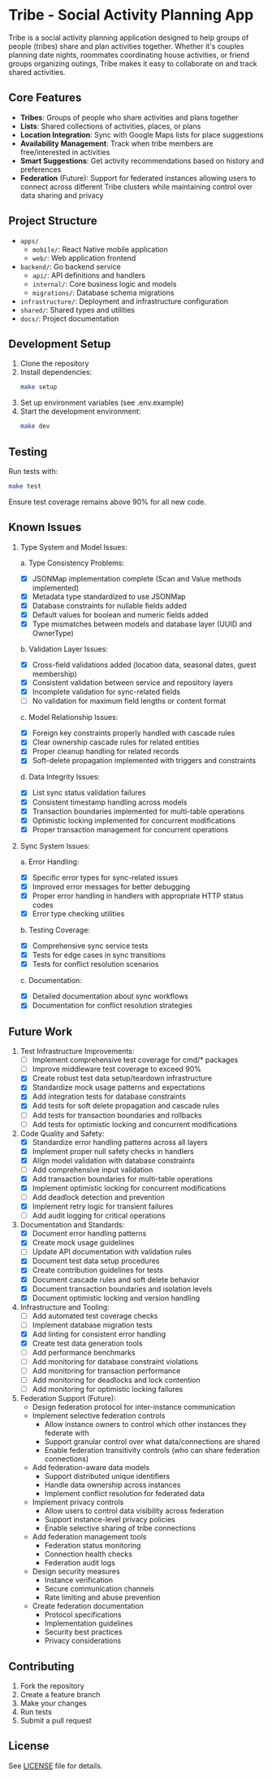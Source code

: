 # Tribe - Social Activity Planning App

Tribe is a social activity planning application designed to help groups of people (tribes) share and plan activities together. Whether it's couples planning date nights, roommates coordinating house activities, or friend groups organizing outings, Tribe makes it easy to collaborate on and track shared activities.

## Core Features

- **Tribes**: Groups of people who share activities and plans together
- **Lists**: Shared collections of activities, places, or plans
- **Location Integration**: Sync with Google Maps lists for place suggestions
- **Availability Management**: Track when tribe members are free/interested in activities
- **Smart Suggestions**: Get activity recommendations based on history and preferences
- **Federation** (Future): Support for federated instances allowing users to connect across different Tribe clusters while maintaining control over data sharing and privacy

## Project Structure

- `apps/`
  - `mobile/`: React Native mobile application
  - `web/`: Web application frontend
- `backend/`: Go backend service
  - `api/`: API definitions and handlers
  - `internal/`: Core business logic and models
  - `migrations/`: Database schema migrations
- `infrastructure/`: Deployment and infrastructure configuration
- `shared/`: Shared types and utilities
- `docs/`: Project documentation

## Development Setup

1. Clone the repository
2. Install dependencies:
   ```bash
   make setup
   ```
3. Set up environment variables (see .env.example)
4. Start the development environment:
   ```bash
   make dev
   ```

## Testing

Run tests with:
```bash
make test
```

Ensure test coverage remains above 90% for all new code.

## Known Issues

1. Type System and Model Issues:
   
   a. Type Consistency Problems:
   - [x] JSONMap implementation complete (Scan and Value methods implemented)
   - [x] Metadata type standardized to use JSONMap
   - [x] Database constraints for nullable fields added
   - [x] Default values for boolean and numeric fields added
   - [x] Type mismatches between models and database layer (UUID and OwnerType)
   
   b. Validation Layer Issues:
   - [x] Cross-field validations added (location data, seasonal dates, guest membership)
   - [x] Consistent validation between service and repository layers
   - [x] Incomplete validation for sync-related fields
   - [ ] No validation for maximum field lengths or content format
   
   c. Model Relationship Issues:
   - [x] Foreign key constraints properly handled with cascade rules
   - [x] Clear ownership cascade rules for related entities
   - [x] Proper cleanup handling for related records
   - [x] Soft-delete propagation implemented with triggers and constraints

   d. Data Integrity Issues:
   - [x] List sync status validation failures
   - [x] Consistent timestamp handling across models
   - [x] Transaction boundaries implemented for multi-table operations
   - [x] Optimistic locking implemented for concurrent modifications
   - [x] Proper transaction management for concurrent operations

2. Sync System Issues:
   
   a. Error Handling:
   - [x] Specific error types for sync-related issues
   - [x] Improved error messages for better debugging
   - [x] Proper error handling in handlers with appropriate HTTP status codes
   - [x] Error type checking utilities

   b. Testing Coverage:
   - [x] Comprehensive sync service tests
   - [x] Tests for edge cases in sync transitions
   - [x] Tests for conflict resolution scenarios

   c. Documentation:
   - [x] Detailed documentation about sync workflows
   - [x] Documentation for conflict resolution strategies

## Future Work

1. Test Infrastructure Improvements:
   - [ ] Implement comprehensive test coverage for cmd/* packages
   - [ ] Improve middleware test coverage to exceed 90%
   - [x] Create robust test data setup/teardown infrastructure
   - [x] Standardize mock usage patterns and expectations
   - [x] Add integration tests for database constraints
   - [x] Add tests for soft delete propagation and cascade rules
   - [ ] Add tests for transaction boundaries and rollbacks
   - [ ] Add tests for optimistic locking and concurrent modifications

2. Code Quality and Safety:
   - [x] Standardize error handling patterns across all layers
   - [x] Implement proper null safety checks in handlers
   - [x] Align model validation with database constraints
   - [ ] Add comprehensive input validation
   - [x] Add transaction boundaries for multi-table operations
   - [x] Implement optimistic locking for concurrent modifications
   - [ ] Add deadlock detection and prevention
   - [x] Implement retry logic for transient failures
   - [ ] Add audit logging for critical operations

3. Documentation and Standards:
   - [x] Document error handling patterns
   - [x] Create mock usage guidelines
   - [ ] Update API documentation with validation rules
   - [x] Document test data setup procedures
   - [x] Create contribution guidelines for tests
   - [x] Document cascade rules and soft delete behavior
   - [x] Document transaction boundaries and isolation levels
   - [x] Document optimistic locking and version handling

4. Infrastructure and Tooling:
   - [ ] Add automated test coverage checks
   - [ ] Implement database migration tests
   - [x] Add linting for consistent error handling
   - [x] Create test data generation tools
   - [ ] Add performance benchmarks
   - [ ] Add monitoring for database constraint violations
   - [ ] Add monitoring for transaction performance
   - [ ] Add monitoring for deadlocks and lock contention
   - [ ] Add monitoring for optimistic locking failures

5. Federation Support (Future):
   - Design federation protocol for inter-instance communication
   - Implement selective federation controls
     - Allow instance owners to control which other instances they federate with
     - Support granular control over what data/connections are shared
     - Enable federation transitivity controls (who can share federation connections)
   - Add federation-aware data models
     - Support distributed unique identifiers
     - Handle data ownership across instances
     - Implement conflict resolution for federated data
   - Implement privacy controls
     - Allow users to control data visibility across federation
     - Support instance-level privacy policies
     - Enable selective sharing of tribe connections
   - Add federation management tools
     - Federation status monitoring
     - Connection health checks
     - Federation audit logs
   - Design security measures
     - Instance verification
     - Secure communication channels
     - Rate limiting and abuse prevention
   - Create federation documentation
     - Protocol specifications
     - Implementation guidelines
     - Security best practices
     - Privacy considerations

## Contributing

1. Fork the repository
2. Create a feature branch
3. Make your changes
4. Run tests
5. Submit a pull request

## License

See [LICENSE](LICENSE) file for details. 